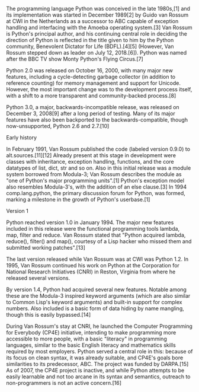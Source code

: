 The programming language Python was conceived in the late 1980s,[1] and its implementation was started in December 1989[2] by Guido van Rossum at CWI in the Netherlands as a successor to ABC capable of exception handling and interfacing with the Amoeba operating system.[3] Van Rossum is Python's principal author, and his continuing central role in deciding the direction of Python is reflected in the title given to him by the Python community, Benevolent Dictator for Life (BDFL).[4][5] (However, Van Rossum stepped down as leader on July 12, 2018.[6]). Python was named after the BBC TV show Monty Python's Flying Circus.[7]

Python 2.0 was released on October 16, 2000, with many major new features, including a cycle-detecting garbage collector (in addition to reference counting) for memory management and support for Unicode. However, the most important change was to the development process itself, with a shift to a more transparent and community-backed process.[8]

Python 3.0, a major, backwards-incompatible release, was released on December 3, 2008[9] after a long period of testing. Many of its major features have also been backported to the backwards-compatible, though now-unsupported, Python 2.6 and 2.7.[10]
Early history

In February 1991, Van Rossum published the code (labeled version 0.9.0) to alt.sources.[11][12] Already present at this stage in development were classes with inheritance, exception handling, functions, and the core datatypes of list, dict, str and so on. Also in this initial release was a module system borrowed from Modula-3; Van Rossum describes the module as "one of Python's major programming units".[1] Python's exception model also resembles Modula-3's, with the addition of an else clause.[3] In 1994 comp.lang.python, the primary discussion forum for Python, was formed, marking a milestone in the growth of Python's userbase.[1]
Version 1

Python reached version 1.0 in January 1994. The major new features included in this release were the functional programming tools lambda, map, filter and reduce. Van Rossum stated that "Python acquired lambda, reduce(), filter() and map(), courtesy of a Lisp hacker who missed them and submitted working patches".[13]

The last version released while Van Rossum was at CWI was Python 1.2. In 1995, Van Rossum continued his work on Python at the Corporation for National Research Initiatives (CNRI) in Reston, Virginia from where he released several versions.

By version 1.4, Python had acquired several new features. Notable among these are the Modula-3 inspired keyword arguments (which are also similar to Common Lisp's keyword arguments) and built-in support for complex numbers. Also included is a basic form of data hiding by name mangling, though this is easily bypassed.[14]

During Van Rossum's stay at CNRI, he launched the Computer Programming for Everybody (CP4E) initiative, intending to make programming more accessible to more people, with a basic "literacy" in programming languages, similar to the basic English literacy and mathematics skills required by most employers. Python served a central role in this: because of its focus on clean syntax, it was already suitable, and CP4E's goals bore similarities to its predecessor, ABC. The project was funded by DARPA.[15] As of 2007, the CP4E project is inactive, and while Python attempts to be easily learnable and not too arcane in its syntax and semantics, outreach to non-programmers is not an active concern.[16]
